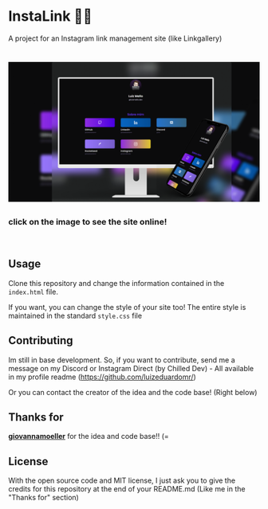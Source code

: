 # InstaLink 👨‍💻
A project for an Instagram link management site (like Linkgallery)

<h1 align="center">
    <a href="https://luizmellolinks.vercel.app/" target="_blank">
        <img alt="website printscreen" title="#instalink" src="github_assets/screenprint4.png" />
    <a/>
</h1>
    <h3> click on the image to see the site online! </h3>
</br>

## Usage

Clone this repository and change the information contained in the `index.html` file.

If you want, you can change the style of your site too! The entire style is maintained in the standard `style.css` file

## Contributing
Im still in base development. So, if you want to contribute, send me a message on my Discord or Instagram Direct (by Chilled Dev) - All available in my profile readme (https://github.com/luizeduardomr/)

Or you can contact the creator of the idea and the code base! (Right below)
## Thanks for

 [**giovannamoeller**](https://github.com/giovannamoeller) for the idea and code base!! (=

## License
With the open source code and MIT license, I just ask you to give the credits for this repository at the end of your README.md (Like me in the "Thanks for" section)
